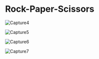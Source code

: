 # Rock-Paper-Scissors

![Capture4](https://user-images.githubusercontent.com/75805943/143493671-1991bd42-7181-41c7-840d-56827bb50ca3.PNG)

![Capture5](https://user-images.githubusercontent.com/75805943/143493349-1c05bd6c-7c28-4a9c-8528-ac3402bc918f.PNG)

![Capture6](https://user-images.githubusercontent.com/75805943/143493357-33091bee-31be-4de2-8d85-f7c12e9086ec.PNG)

![Capture7](https://user-images.githubusercontent.com/75805943/143493358-188a478c-0edc-4d30-9459-d34dbe088274.PNG)
